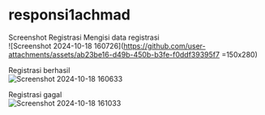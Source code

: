 # responsi1achmad

Screenshot Registrasi
Mengisi data registrasi<br>
![Screenshot 2024-10-18 160726](https://github.com/user-attachments/assets/ab23be16-d49b-450b-b3fe-f0ddf39395f7 =150x280)<br>

Registrasi berhasil<br>
![Screenshot 2024-10-18 160633](https://github.com/user-attachments/assets/b7ffd490-562f-477c-b797-31203fae2345)<br>

Registrasi gagal<br>
![Screenshot 2024-10-18 161033](https://github.com/user-attachments/assets/21c25814-908b-45b6-b0f8-db8cb9d6adee)<br>

